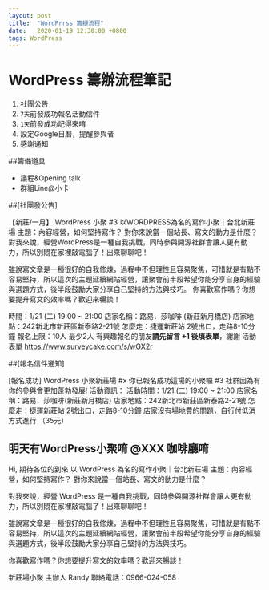 ```yaml
---
layout: post
title:  "WordPrrss 籌辦流程"
date:   2020-01-19 12:30:00 +0800
tags: WordPress
---
```

# WordPress 籌辦流程筆記
1. 社團公告
2. `7天`前發成功報名活動信件
3. `1天`前發成功記得來唷
4. 設定Google日曆，提醒參與者
5. 感謝通知

##籌備道具
- 議程&Opening talk
- 群組Line@小卡


##[社團發公告]

【新莊/一月】 WordPress 小聚 #3
以WORDPRESS為名的寫作小聚｜台北新莊場
主題：內容經營，如何堅持寫作？
對你來說當一個站長、寫文的動力是什麼？
對我來說，經營WordPress是一種自我挑戰，同時參與開源社群會讓人更有動力，所以別悶在家裡敲電腦了！出來聊聊吧！

雖說寫文章是一種很好的自我修煉，過程中不但理性且容易聚焦，可惜就是有點不容易堅持，所以這次的主題延續網站經營，讓聚會前半段希望你能分享自身的經驗與選題方式，後半段鼓勵大家分享自己堅持的方法與技巧。
你喜歡寫作嗎？你想要提升寫文的效率嗎？歡迎來暢談！

時間：1/21 (二) 19:00 ~ 21:00
店家名稱：路易．莎咖啡 (新莊新月橋店)
店家地點：242新北市新莊區新泰路2-21號
怎麼走：捷運新莊站 2號出口，走路8-10分鐘
報名上限：10人 最少2人
有興趣報名的朋友**請先留言 +1 後填表單**，謝謝
活動表單 https://www.surveycake.com/s/wGX2r


##[報名信件通知]

[報名成功] WordPress 小聚新莊場 #x
你已報名成功這場的小聚囉 #3
社群因為有你的參與會更加蓬勃發展!
活動資訊：
活動時間：1/21 (二) 19:00 ~ 21:00
店家名稱：路易．莎咖啡(新莊新月橋店) 
店家地點：242新北市新莊區新泰路2-21號
怎麼走：捷運新莊站 2號出口，走路8-10分鐘
店家沒有場地費的問題，自行付低消方式進行  （35元）


## 明天有WordPress小聚唷 @XXX 咖啡廳唷

Hi, 期待各位的到來
以 WordPress 為名的寫作小聚｜台北新莊場
主題：內容經營，如何堅持寫作？
對你來說當一個站長、寫文的動力是什麼？

對我來說，經營 WordPress 是一種自我挑戰，同時參與開源社群會讓人更有動力，所以別悶在家裡敲電腦了！出來聊聊吧！

雖說寫文章是一種很好的自我修煉，過程中不但理性且容易聚焦，可惜就是有點不容易堅持，所以這次的主題延續網站經營，讓聚會前半段希望你能分享自身的經驗與選題方式，後半段鼓勵大家分享自己堅持的方法與技巧。

你喜歡寫作嗎？你想要提升寫文的效率嗎？歡迎來暢談！

新莊場小聚 主辦人 Randy
聯絡電話：0966-024-058



